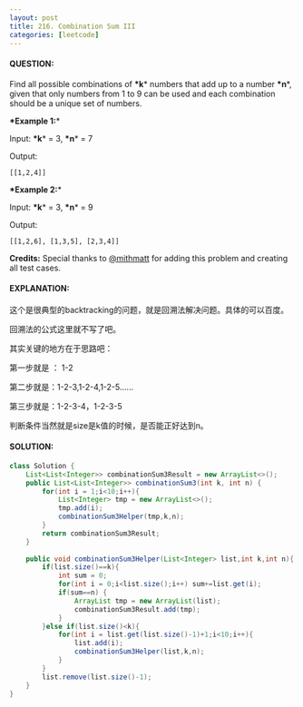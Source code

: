 ```yaml
---
layout: post
title: 216. Combination Sum III
categories: [leetcode]
---
```


#### QUESTION:

Find all possible combinations of **\*k*** numbers that add up to a number **\*n***, given that only numbers from 1 to 9 can be used and each combination should be a unique set of numbers.

**\*Example 1:***

Input: **\*k*** = 3, **\*n*** = 7

Output:

```
[[1,2,4]]

```

**\*Example 2:***

Input: **\*k*** = 3, **\*n*** = 9

Output:

```
[[1,2,6], [1,3,5], [2,3,4]]

```

**Credits:**
Special thanks to [@mithmatt](https://leetcode.com/discuss/user/mithmatt) for adding this problem and creating all test cases.

#### EXPLANATION:

这个是很典型的backtracking的问题，就是回溯法解决问题。具体的可以百度。

回溯法的公式这里就不写了吧。

其实关键的地方在于思路吧：

第一步就是 ： 1-2

第二步就是：1-2-3,1-2-4,1-2-5…...

第三步就是：1-2-3-4，1-2-3-5

判断条件当然就是size是k值的时候，是否能正好达到n。

#### SOLUTION:

```JAVA
class Solution {
    List<List<Integer>> combinationSum3Result = new ArrayList<>();
    public List<List<Integer>> combinationSum3(int k, int n) {
        for(int i = 1;i<10;i++){
            List<Integer> tmp = new ArrayList<>();
            tmp.add(i);
            combinationSum3Helper(tmp,k,n);
        }
        return combinationSum3Result;
    }
    
    public void combinationSum3Helper(List<Integer> list,int k,int n){
        if(list.size()==k){
            int sum = 0;
            for(int i = 0;i<list.size();i++) sum+=list.get(i);
            if(sum==n) {
                ArrayList tmp = new ArrayList(list);
                combinationSum3Result.add(tmp);
            }
        }else if(list.size()<k){
            for(int i = list.get(list.size()-1)+1;i<10;i++){
                list.add(i);
                combinationSum3Helper(list,k,n);
            }
        }
        list.remove(list.size()-1);
    }
}
```

